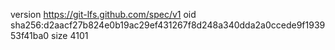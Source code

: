 version https://git-lfs.github.com/spec/v1
oid sha256:d2aacf27b824e0b19ac29ef431267f8d248a340dda2a0ccede9f193953f41ba0
size 4101
